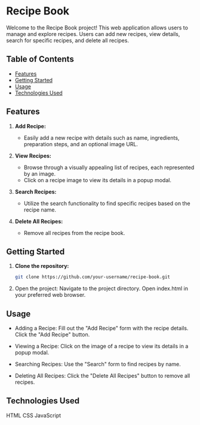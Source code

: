 # Recipe Book

Welcome to the Recipe Book project! This web application allows users to manage and explore recipes. Users can add new recipes, view details, search for specific recipes, and delete all recipes.

## Table of Contents

- [Features](#features)
- [Getting Started](#getting-started)
- [Usage](#usage)
- [Technologies Used](#technologies-used)

## Features

1. **Add Recipe:**
   - Easily add a new recipe with details such as name, ingredients, preparation steps, and an optional image URL.

2. **View Recipes:**
   - Browse through a visually appealing list of recipes, each represented by an image.
   - Click on a recipe image to view its details in a popup modal.

3. **Search Recipes:**
   - Utilize the search functionality to find specific recipes based on the recipe name.

4. **Delete All Recipes:**
   - Remove all recipes from the recipe book.

## Getting Started

1. **Clone the repository:**
   ```bash
   git clone https://github.com/your-username/recipe-book.git
2. Open the project:
  Navigate to the project directory.
  Open index.html in your preferred web browser.

## Usage
   
  - Adding a Recipe:
  Fill out the "Add Recipe" form with the recipe details.
  Click the "Add Recipe" button.

  - Viewing a Recipe:
  Click on the image of a recipe to view its details in a popup modal.

  - Searching Recipes:
  Use the "Search" form to find recipes by name.

  - Deleting All Recipes:
  Click the "Delete All Recipes" button to remove all recipes.

## Technologies Used
HTML
CSS
JavaScript
